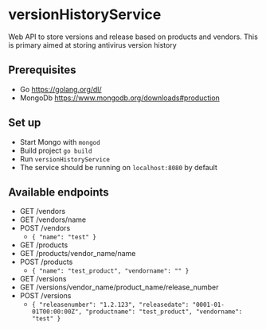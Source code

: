 # versionHistoryService
Web API to store versions and release based on products and vendors. This is primary aimed at storing antivirus version history

## Prerequisites
* Go https://golang.org/dl/
* MongoDb https://www.mongodb.org/downloads#production

## Set up
* Start Mongo with `mongod`
* Build project `go build`
* Run `versionHistoryService`
* The service should be running on `localhost:8080` by default

## Available endpoints
* GET /vendors
* GET /vendors/name
* POST /vendors
  * `{ "name": "test" }`
* GET /products
* GET /products/vendor_name/name
* POST /products
  * `{ "name": "test_product", "vendorname": "" }`
* GET /versions
* GET /versions/vendor_name/product_name/release_number
* POST /versions
  * `{ "releasenumber": "1.2.123", "releasedate": "0001-01-01T00:00:00Z", "productname": "test_product", "vendorname": "test" }`
